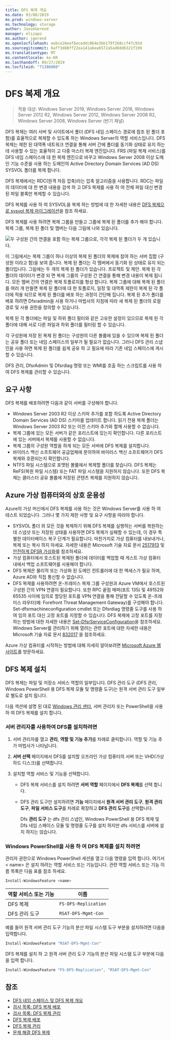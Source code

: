 ```yaml
---
title: DFS 복제 개요
ms.date: 03/08/2019
ms.prod: windows-server
ms.technology: storage
author: JasonGerend
manager: elizapo
ms.author: jgerend
ms.openlocfilehash: eebce26eef6eceddc064e3bb179f268ccf47c93d
ms.sourcegitcommit: 6aff3d88ff22ea141a6ea6572a5ad8dd6321f199
ms.translationtype: MT
ms.contentlocale: ko-KR
ms.lasthandoff: 09/27/2019
ms.locfileid: "71386060"
---
```

# <a name="dfs-replication-overview"></a>DFS 복제 개요

> 적용 대상: Windows Server 2019, Windows Server 2016, Windows Server 2012 R2, Windows Server 2012, Windows Server 2008 R2, Windows Server 2008, Windows Server (반기 채널)

DFS 복제는 여러 서버 및 사이트에서 폴더 (DFS 네임 스페이스 경로에 참조 된 폴더 포함)를 효율적으로 복제할 수 있도록 하는 Windows Server의 역할 서비스입니다. DFS 복제는 제한 된 대역폭 네트워크 연결을 통해 서버 간에 폴더를 동기화 상태로 유지 하는 데 사용할 수 있는 효율적이 고 다중 마스터 복제 엔진입니다. FRS (파일 복제 서비스)를 DFS 네임 스페이스에 대 한 복제 엔진으로 바꾸고 Windows Server 2008 이상 도메인 기능 수준을 사용 하는 도메인의 Active Directory Domain Services (AD DS) SYSVOL 폴더를 복제 합니다.

DFS 복제에서는 RDC(원격 차등 압축)라는 압축 알고리즘을 사용합니다. RDC는 파일의 데이터에 대 한 변경 내용을 검색 하 고 DFS 복제를 사용 하 여 전체 파일 대신 변경 된 파일 블록만 복제할 수 있습니다.

DFS 복제를 사용 하 여 SYSVOL을 복제 하는 방법에 대 한 자세한 내용은 [DFS 복제으로 sysvol 복제 마이그레이션](migrate-sysvol-to-dfsr.md)을 참조 하세요.

DFS 복제를 사용 하려면 복제 그룹을 만들고 그룹에 복제 된 폴더를 추가 해야 합니다. 복제 그룹, 복제 된 폴더 및 멤버는 다음 그림에 나와 있습니다.

![두 구성원 간의 연결을 포함 하는 복제 그룹으로, 각각 복제 된 폴더가 두 개 있습니다.](media/dfsr-overview.gif)

이 그림에서는 복제 그룹이 하나 이상의 복제 된 폴더의 복제에 참여 하는 서버 집합 (구성원 이라고 함)을 보여 줍니다. 복제 된 폴더는 각 멤버에서 동기화 된 상태로 유지 되는 폴더입니다. 그림에는 두 개의 복제 된 폴더가 있습니다. 프로젝트 및 제안. 복제 된 각 폴더의 데이터가 변경 되 면 복제 그룹의 구성원 간 연결을 통해 변경 내용이 복제 됩니다. 모든 멤버 간의 연결은 복제 토폴로지를 형성 합니다.
복제 그룹에 대해 복제 된 폴더를 여러 개 만들면 복제 된 폴더에 대 한 토폴로지, 일정 및 대역폭 제한이 복제 된 각 폴더에 적용 되므로 복제 된 폴더를 배포 하는 과정이 간단해 집니다. 복제 된 추가 폴더를 배포 하려면 Dfsradmin을 사용 하거나 마법사의 지침에 따라 새 복제 된 폴더의 로컬 경로 및 사용 권한을 정의할 수 있습니다.

복제 된 각 폴더에는 파일 및 하위 폴더 필터와 같은 고유한 설정이 있으므로 복제 된 각 폴더에 대해 서로 다른 파일과 하위 폴더를 필터링 할 수 있습니다.

각 구성원에 저장 된 복제 된 폴더는 구성원의 다른 볼륨에 있을 수 있으며 복제 된 폴더는 공유 폴더 또는 네임 스페이스의 일부가 될 필요가 없습니다. 그러나 DFS 관리 스냅인을 사용 하면 복제 된 폴더를 쉽게 공유 하 고 필요에 따라 기존 네임 스페이스에 게시할 수 있습니다.

DFS 관리, DfsrAdmin 및 Dfsrdiag 명령 또는 WMI를 호출 하는 스크립트를 사용 하 여 DFS 복제를 관리할 수 있습니다.

## <a name="requirements"></a>요구 사항

DFS 복제를 배포하려면 다음과 같이 서버를 구성해야 합니다.

- Windows Server 2003 R2 이상 스키마 추가를 포함 하도록 Active Directory Domain Services (AD DS) 스키마를 업데이트 합니다. 읽기 전용 복제 폴더는 Windows Server 2003 R2 또는 이전 스키마 추가와 함께 사용할 수 없습니다.
- 복제 그룹에 있는 모든 서버가 같은 포리스트에 있는지 확인합니다. 다른 포리스트에 있는 서버에서 복제를 사용할 수 없습니다.
- 복제 그룹의 구성원 역할을 하게 되는 모든 서버에 DFS 복제를 설치합니다.
- 바이러스 백신 소프트웨어 공급업체에 문의하여 바이러스 백신 소프트웨어가 DFS 복제와 호환되는지 확인합니다.
- NTFS 파일 시스템으로 포맷된 볼륨에서 복제할 폴더를 찾습니다. DFS 복제는 ReFS(복원 파일 시스템) 또는 FAT 파일 시스템을 지원하지 않습니다. 또한 DFS 복제는 클러스터 공유 볼륨에 저장된 콘텐츠 복제를 지원하지 않습니다.

## <a name="interoperability-with-azure-virtual-machines"></a>Azure 가상 컴퓨터와의 상호 운용성

Azure의 가상 머신에서 DFS 복제를 사용 하는 것은 Windows Server를 사용 하 여 테스트 되었습니다. 그러나 몇 가지 제한 사항 및 요구 사항을 따라야 합니다.

- SYSVOL 폴더 외 모든 것을 복제하기 위해 DFS 복제를 실행하는 서버를 복원하는 데 스냅샷 또는 저장된 상태를 사용하면 DFS 복제가 실패할 수 있는데, 이 경우 특별한 데이터베이스 복구 단계가 필요합니다. 마찬가지로 가상 컴퓨터를 내보내거나, 복제 또는 복사 하지 마세요. 자세한 내용은 Microsoft 기술 자료 문서 [2517913](http://support.microsoft.com/kb/2517913) 및 [안전하게 DFSR 가상화](https://blogs.technet.microsoft.com/filecab/2013/04/05/safely-virtualizing-dfsr/)를 참조하세요.
- 가상 컴퓨터에서 호스트된 복제된 폴더에 데이터를 백업할 때 게스트 가상 컴퓨터 내에서 백업 소프트웨어를 사용해야 합니다.
- DFS 복제은 물리적 또는 가상화 된 도메인 컨트롤러에 대 한 액세스가 필요 하며, Azure AD와 직접 통신할 수 없습니다.
- DFS 복제를 사용하려면 온-프레미스 복제 그룹 구성원과 Azure VM에서 호스트된 구성원 간의 VPN 연결이 필요합니다. 또한 RPC 끝점 매퍼(포트 135) 및 49152와 65535 사이에 임의로 할당된 포트를 VPN 연결을 통해 전달할 수 있도록 온-프레미스 라우터(예: Forefront Threat Management Gateway)를 구성해야 합니다. Set-dfsrmachineconfiguration cmdlet 또는 Dfsrdiag 명령줄 도구를 사용 하 여 임의 포트 대신 고정 포트를 지정할 수 있습니다. DFS 복제에 고정 포트를 지정하는 방법에 대한 자세한 내용은 [Set-DfsrServiceConfiguration](https://docs.microsoft.com/powershell/module/dfsr/set-dfsrserviceconfiguration)을 참조하세요. Windows Server를 관리하기 위해 열려는 관련 포트에 대한 자세한 내용은 Microsoft 기술 자료 문서 [832017](http://support.microsoft.com/kb/832017) 을 참조하세요.

Azure 가상 컴퓨터를 시작하는 방법에 대해 자세히 알아보려면 [Microsoft Azure 웹 사이트](https://docs.microsoft.com/azure/virtual-machines/)를 방문하세요.

## <a name="installing-dfs-replication"></a>DFS 복제 설치

DFS 복제는 파일 및 저장소 서비스 역할의 일부입니다. DFS 관리 도구 (DFS 관리, Windows PowerShell 용 DFS 복제 모듈 및 명령줄 도구)는 원격 서버 관리 도구 일부로 별도로 설치 됩니다.

다음 섹션에 설명 된 대로 [Windows 관리 센터](../../manage/windows-admin-center/understand/windows-admin-center.md), 서버 관리자 또는 PowerShell을 사용 하 여 DFS 복제를 설치 합니다.

### <a name="to-install-dfs-by-using-server-manager"></a>서버 관리자를 사용하여 DFS를 설치하려면

1. 서버 관리자를 열고 **관리**, **역할 및 기능 추가**를 차례로 클릭합니다. 역할 및 기능 추가 마법사가 나타납니다.

2. **서버 선택** 페이지에서 DFS를 설치할 오프라인 가상 컴퓨터의 서버 또는 VHD(가상 하드 디스크)를 선택합니다.

3. 설치할 역할 서비스 및 기능을 선택합니다.

    - DFS 복제 서비스를 설치 하려면 **서버 역할** 페이지에서 **DFS 복제**를 선택 합니다.

    - DFS 관리 도구만 설치하려면 **기능** 페이지에서 **원격 서버 관리 도구**, **원격 관리 도구**, **파일 서비스 도구**를 차례로 확장하고 **DFS 관리 도구**를 선택합니다.

         Dfs **관리 도구** 는 dfs 관리 스냅인, Windows PowerShell 용 DFS 복제 및 Dfs 네임 스페이스 모듈 및 명령줄 도구를 설치 하지만 dfs 서비스를 서버에 설치 하지는 않습니다.

### <a name="to-install-dfs-replication-by-using-windows-powershell"></a>Windows PowerShell을 사용 하 여 DFS 복제를 설치 하려면

관리자 권한으로 Windows PowerShell 세션을 열고 다음 명령을 입력 합니다. 여기서 < name\> 은 설치 하려는 역할 서비스 또는 기능입니다. 관련 역할 서비스 또는 기능 이름 목록은 다음 표를 참조 하세요.

```PowerShell
Install-WindowsFeature <name>
```

|역할 서비스 또는 기능|이름|
|---|---|
|DFS 복제|`FS-DFS-Replication`|
|DFS 관리 도구|`RSAT-DFS-Mgmt-Con`|

예를 들어 원격 서버 관리 도구 기능의 분산 파일 시스템 도구 부분을 설치하려면 다음을 입력합니다.

```PowerShell
Install-WindowsFeature "RSAT-DFS-Mgmt-Con"
```

DFS 복제를 설치 하 고 원격 서버 관리 도구 기능의 분산 파일 시스템 도구 부분에 다음을 입력 합니다.

```PowerShell
Install-WindowsFeature "FS-DFS-Replication", "RSAT-DFS-Mgmt-Con"
```

## <a name="see-also"></a>참조

- [DFS 네임 스페이스 및 DFS 복제 개요](https://docs.microsoft.com/previous-versions/windows/it-pro/windows-server-2012-R2-and-2012/jj127250(v%3dws.11))
- [검사 목록: DFS 복제 배포](https://docs.microsoft.com/previous-versions/windows/it-pro/windows-server-2008-R2-and-2008/cc772201(v%3dws.11))
- [검사 목록: DFS 복제 관리](https://docs.microsoft.com/previous-versions/windows/it-pro/windows-server-2008-R2-and-2008/cc755035(v%3dws.11))
- [DFS 복제 배포](https://docs.microsoft.com/previous-versions/windows/it-pro/windows-server-2008-R2-and-2008/cc770925(v%3dws.11))
- [DFS 복제 관리](https://docs.microsoft.com/previous-versions/windows/it-pro/windows-server-2008-R2-and-2008/cc770925(v%3dws.11))
- [문제 해결 DFS 복제](https://docs.microsoft.com/previous-versions/windows/it-pro/windows-server-2008-R2-and-2008/cc732802(v%3dws.11))
